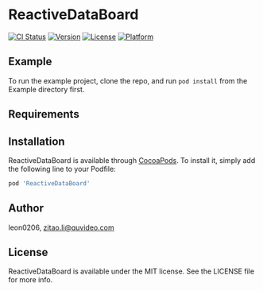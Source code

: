 # ReactiveDataBoard

[![CI Status](https://img.shields.io/travis/leon0206/ReactiveDataBoard.svg?style=flat)](https://travis-ci.org/leon0206/ReactiveDataBoard)
[![Version](https://img.shields.io/cocoapods/v/ReactiveDataBoard.svg?style=flat)](https://cocoapods.org/pods/ReactiveDataBoard)
[![License](https://img.shields.io/cocoapods/l/ReactiveDataBoard.svg?style=flat)](https://cocoapods.org/pods/ReactiveDataBoard)
[![Platform](https://img.shields.io/cocoapods/p/ReactiveDataBoard.svg?style=flat)](https://cocoapods.org/pods/ReactiveDataBoard)

## Example

To run the example project, clone the repo, and run `pod install` from the Example directory first.

## Requirements

## Installation

ReactiveDataBoard is available through [CocoaPods](https://cocoapods.org). To install
it, simply add the following line to your Podfile:

```ruby
pod 'ReactiveDataBoard'
```

## Author

leon0206, zitao.li@quvideo.com

## License

ReactiveDataBoard is available under the MIT license. See the LICENSE file for more info.
